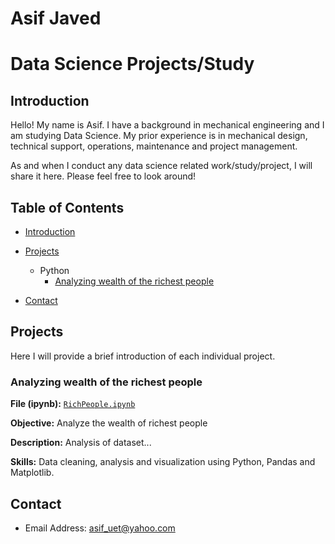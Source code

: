 # Asif Javed
# Data Science Projects/Study

## Introduction
Hello! My name is Asif. I have a background in mechanical engineering and I am studying Data Science. 
My prior experience is in mechanical design, technical support, operations, maintenance and project management.

As and when I conduct any data science related work/study/project, I will share it here. Please feel free to look around!


## Table of Contents
- [Introduction](https://github.com/AJMech/Data-Science/blob/main/README.md#introduction)
- [Projects](https://github.com/AJMech/Data-Science/blob/main/README.md#projects)
  - Python
    - [Analyzing wealth of the richest people](https://github.com/AJMech/Data-Science#Analyzing%wealth%of%the%richest%people)
    
- [Contact](https://github.com/AJMech/Data-Science/blob/main/README.md#contact)
## Projects
Here I will provide a brief introduction of each individual project.

### Analyzing wealth of the richest people
**File (ipynb):** [`RichPeople.ipynb`](https://github.com/AJMech/Projects/blob/main/RichPeople.ipynb)

**Objective:** Analyze the wealth of richest people

**Description:** Analysis of dataset...

**Skills:** Data cleaning, analysis and visualization using Python, Pandas and Matplotlib.


## Contact
- Email Address: asif_uet@yahoo.com
